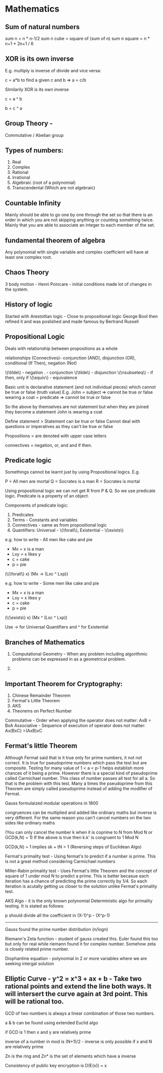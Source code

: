 # Mathematics

## Sum of natural numbers
sum n = n * n-1/2
sum n cube = square of (sum of n)
sum n square = n * n+1 * 2n+1 / 6

## XOR is its own inverse

E.g. multiply is inverse of diivide and vice versa:

c = a*b
to find a given c and b => a = c/b

SImilarily XOR is its own inverse

c = a ^ b

b = c ^ a

## Group Theory -
Commutative / Abelian group

## Types of numbers:

1. Real
2. Complex
3. Rational
4. Irrational
5. Algebraic (root of a polynomial)
6. Transcendental (Which are not algebraic)

## Countable Infinity
Mainly should be able to go one by one through the set so that there is an order in which you are not skipping anything or counting something twice. Mainly that you are able to associate an integer to each member of the set.

## fundamental theorem of algebra
Any polynomial with single variable and complex coefficient will have at least one complex root.

## Chaos Theory
3 body motion - Henri Poincare - initial conditions made lot of changes in the system.

## History of logic

Started with Arestotlian logic - Close to propositional logic
George Bool then refined it and was poslished and made famous by Bertrand Russell


## Propositional Logic

Deals with relationship between propositions as a whole

relationships (Connectives)- conjunction (AND), disjunction (OR), conditional (If Then), negation (Not)

\\(\tilde\\) - negation
. - conjunction
\\(\tilde\\) - disjunction
\\(\nsubseteq\\) - if then, only if
\\(\equiv\\) - equivalence


Basic unit is declarative statement (and not individual pieces) which cannot be true or false (truth value)
E.g.
John = subject => cannot be true or false
wearing a coat = predicate => cannot be true or false

So the above by themselves are not statement but when they are joined they become a statement
John is wearing a coat

Define statement > Statement can be true or false
Cannot deal with questions or imperatives as they can't be true or false

Propositions = are denoted with upper case letters

connectives = negation, or, and and if then.

## Predicate logic

Somethings cannot be learnt just by using Propositional logics. E.g.

P = All men are mortal
Q = Socrates is a man
R = Socrates is mortal

Using propositional logic we can not get R from P & Q. So we use predicate logic. Predicate is a property of an object.

Components of predicate logic:

1. Predicates
2. Terms - Constants and variables
3. Connectives - same as from propositional logic
4. Quantifiers: Universal - \\(\forall\\), Existential - \\(\exists\\)

e.g. how to write - All men like cake and pie

- Mx = x is a man
- Lxy = x likes y
- c = cake
- p = pie

(\\(\forall\\) x) (Mx -> (Lxc ^ Lxp))

e.g. how to write - Some men like cake and pie

- Mx = x is a man
- Lxy = x likes y
- c = cake
- p = pie

(\\(\exists\\) x) (Mx ^ (Lxc ^ Lxp))

Use -> for Universal Quantifiers and ^ for Existential

## Branches of Mathematics

1. Computational Geometry - When any problem including algorithmic problems can be expressed in as a geometrical problem.

2.

## Important Theorem for Cryptography:

1. Chinese Remainder Theorem
2. Fermat's Little Theorem
3. AKS
4. Theorems on Perfect Number

Commutative - Order when applying the operator does not matter: AxB = BxA
Associative - Sequence of execution of operator does not matter: Ax(BxC) =(AxB)xC


Fermat's little Theorem
-----------------------
Although Fermat said that is it true only for prime numbers, it not not correct. It is true for pseudoprime numbers which pass the test but are composite.
Testing for many value of 1 < a < p-1 helps establish more chances of it being a prime. However there is a special kind of pseudoprime called Carmichael number. This class of number passes all test for all a. So that is the problem with this test. Many a times the pseudoprime from this Theorem are simply called pseudoprime instead of adding the modifier of Fermat.

Gauss formulaized modular operations in 1800

congruences can be multiplied and added like ordinary maths but inverse is very different. For the same reason you can't cancel numbers on the two sides like ordinary maths

(You can only cancel the number k when it is coprime to N from Mod N or GCD(k,N) = 1)
If the above is true then k.k' is congruent to 1 Mod N

GCD(k,N) = 1 implies sk + tN = 1 (Reversing steps of Euclidean Algo)

Fermat's primality test - Using fermat's to predict if a number is prime. This is not a great method considering Carmichael numbers

Miller-Rabin primality test - Uses Fermat's little Theorem and the concept of square of 1 under mod N to predict a prime. This is better becasue each iteration has a chance of predicting the prime correctly by 1/4. So each iteration is acutally getting us closer to the solution unlike Fermat's primality test.

AKS Algo - it is the only known polynomial Deterministic algo for primality testing. It is stated as follows:

p should divide all the coefficient in  (X-1)^p - (X^p-1)

---
Gauss found the prime number distribution (n/logn)

Riemann's Zeta function - student of gauss created this. Euler found this too but only for real while riemann found it for complex number. Somehow zeta is closely related prime number.

Diophantine equation - polynomial in 2 or more variables where we are seeking intergal solution

Elliptic Curve - y^2 = x^3 + ax + b - Take two rational points and extend the line both ways. It will intersert the curve again at 3rd point. This will be rational too.
---------

GCD of two numbers is always a linear combination of those two numbers.

a & b can be found using extended Euclid algo

if GCD is 1 then x and y are relatively prime

inverse of a number in mod is (N+1)/2 - inverse is only possible if x and N are relatively prime

Zn is the ring and Zn* is the set of elements which have a inverse

Consistency of public key encryption is D(E(x)) = x
